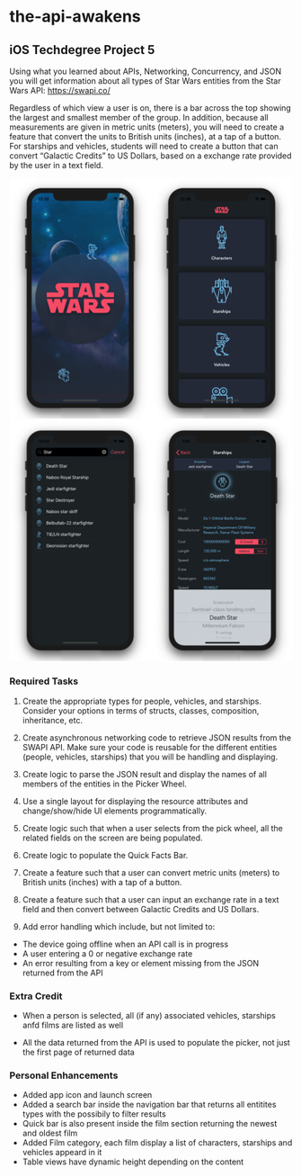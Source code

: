 # the-api-awakens

## iOS Techdegree Project 5

Using what you learned about APIs, Networking, Concurrency, and JSON you will get information about all types of Star Wars entities from the Star Wars API: https://swapi.co/

Regardless of which view a user is on, there is a bar across the top showing the largest and smallest member of the group.
In addition, because all measurements are given in metric units (meters), you will need to create a feature that convert the units to British units (inches), at a tap of a button. For starships and vehicles, students will need to create a button that can convert “Galactic Credits” to US Dollars, based on a exchange rate provided by the user in a text field.

<img src="https://github.com/elenamene/the-api-awakens/blob/master/appImages/starWarsApp02%402x.png">
<img src="https://github.com/elenamene/the-api-awakens/blob/master/appImages/starWarsApp01%402x.png">

### Required Tasks

1. Create the appropriate types for people, vehicles, and starships. Consider your options in terms of structs, classes, composition, inheritance, etc.

2. Create asynchronous networking code to retrieve JSON results from the SWAPI API. Make sure your code is reusable for the different entities (people, vehicles, starships) that you will be handling and displaying.

3. Create logic to parse the JSON result and display the names of all members of the entities in the Picker Wheel. 

4. Use a single layout for displaying the resource attributes and change/show/hide UI elements programmatically.

5. Create logic such that when a user selects from the pick wheel, all the related fields on the screen are being populated.

6. Create logic to populate the Quick Facts Bar.

7. Create a feature such that a user can convert metric units (meters) to British units (inches) with a tap of a button.

8. Create a feature such that a user can input an exchange rate in a text field and then convert between Galactic Credits and US Dollars.

9. Add error handling which include, but not limited to:
  - The device going offline when an API call is in progress
  - A user entering a 0 or negative exchange rate
  - An error resulting from a key or element missing from the JSON returned from the API

### Extra Credit

* When a person is selected, all (if any) associated vehicles, starships anfd films are listed as well

* All the data returned from the API is used to populate the picker, not just the first page of returned data

### Personal Enhancements

* Added app icon and launch screen
* Added a search bar inside the navigation bar that returns all entitites types with the possibily to filter results
* Quick bar is also present inside the film section returning the newest and oldest film
* Added Film category, each film display a list of characters, starships and vehicles appeard in it
* Table views have dynamic height depending on the content
